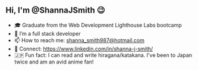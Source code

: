## Hi, I'm @ShannaJSmith 😉

- 🎓 Graduate from the Web Development Lighthouse Labs bootcamp
- 🌱 I’m a full stack developer
- 📫 How to reach me: shanna_smith987@hotmail.com
- 🔗 Connect: https://www.linkedin.com/in/shanna-j-smith/
- 🇯🇵 Fun fact: I can read and write hiragana/katakana. I've been to Japan twice and am an avid anime fan! 
